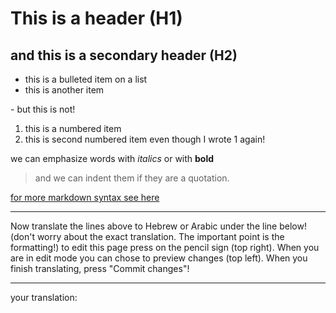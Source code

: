 
# This is a header (H1)
## and this is a secondary header (H2)
- this is a bulleted item on a list
- this is another item

\- but this is not!

1. this is a numbered item
1. this is second numbered item even though I wrote 1 again!

we can emphasize words with *italics* or with **bold**
> and we can indent them if they are a quotation.


[for more markdown syntax see  here](https://guides.github.com/pdfs/markdown-cheatsheet-online.pdf)

***
Now translate the lines above to Hebrew or Arabic under the line below! 
(don't worry about the exact translation. The important point is the formatting!)
to edit this page press on the pencil sign (top right). When you are in edit mode you can chose to preview changes (top left).
When you finish translating, press "Commit changes"!
***
your translation:
